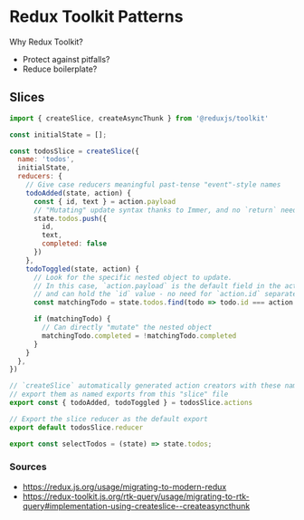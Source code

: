 # Redux Toolkit Patterns

Why Redux Toolkit?
- Protect against pitfalls?
- Reduce boilerplate?

## Slices

```js
import { createSlice, createAsyncThunk } from '@reduxjs/toolkit'

const initialState = [];

const todosSlice = createSlice({
  name: 'todos',
  initialState,
  reducers: {
    // Give case reducers meaningful past-tense "event"-style names
    todoAdded(state, action) {
      const { id, text } = action.payload
      // "Mutating" update syntax thanks to Immer, and no `return` needed
      state.todos.push({
        id,
        text,
        completed: false
      })
    },
    todoToggled(state, action) {
      // Look for the specific nested object to update.
      // In this case, `action.payload` is the default field in the action,
      // and can hold the `id` value - no need for `action.id` separately
      const matchingTodo = state.todos.find(todo => todo.id === action.payload)

      if (matchingTodo) {
        // Can directly "mutate" the nested object
        matchingTodo.completed = !matchingTodo.completed
      }
    }
  },
})

// `createSlice` automatically generated action creators with these names.
// export them as named exports from this "slice" file
export const { todoAdded, todoToggled } = todosSlice.actions

// Export the slice reducer as the default export
export default todosSlice.reducer

export const selectTodos = (state) => state.todos;
```

### Sources

-   https://redux.js.org/usage/migrating-to-modern-redux
-   https://redux-toolkit.js.org/rtk-query/usage/migrating-to-rtk-query#implementation-using-createslice--createasyncthunk
